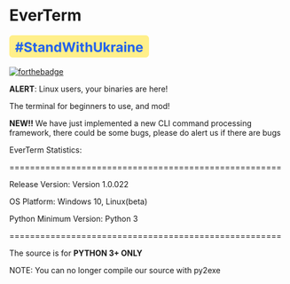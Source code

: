 # EverTerm
[![Stand With Ukraine](https://raw.githubusercontent.com/vshymanskyy/StandWithUkraine/main/badges/StandWithUkraine.svg)](https://stand-with-ukraine.pp.ua)

[![forthebadge](https://forthebadge.com/images/badges/powered-by-electricity.svg)](https://forthebadge.com)

**ALERT**: Linux users, your binaries are here!

The terminal for beginners to use, and mod!

**NEW!!** We have just implemented a new CLI command processing framework, there could be some bugs, please do alert us if there are bugs

EverTerm Statistics:

=====================================================


Release Version: Version 1.0.022

OS Platform: Windows 10, Linux(beta)

Python Minimum Version: Python 3

=====================================================

The source is for **PYTHON 3+ ONLY**

NOTE: You can no longer compile our source with py2exe

